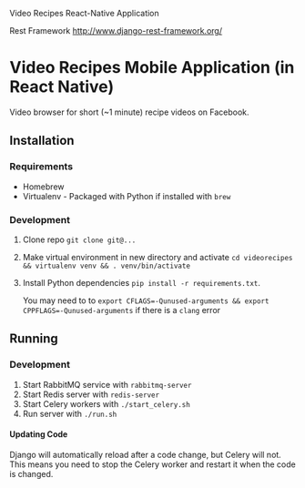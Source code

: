Video Recipes React-Native Application

Rest Framework
http://www.django-rest-framework.org/

# Video Recipes Mobile Application (in React Native)
Video browser for short (~1 minute) recipe videos on Facebook.

## Installation

### Requirements

* Homebrew
* Virtualenv - Packaged with Python if installed with `brew`

### Development

1. Clone repo `git clone git@...`
2. Make virtual environment in new directory and activate `cd videorecipes && virtualenv venv && . venv/bin/activate`
3. Install Python dependencies `pip install -r requirements.txt`.

   You may need to to `export CFLAGS=-Qunused-arguments && export CPPFLAGS=-Qunused-arguments`
   if there is a `clang` error


## Running

### Development

1. Start RabbitMQ service with `rabbitmq-server`
2. Start Redis server with `redis-server`
3. Start Celery workers with `./start_celery.sh`
4. Run server with `./run.sh`

#### Updating Code

Django will automatically reload after a code change, but Celery will not.
This means you need to stop the Celery worker and restart it when the code is
changed.
